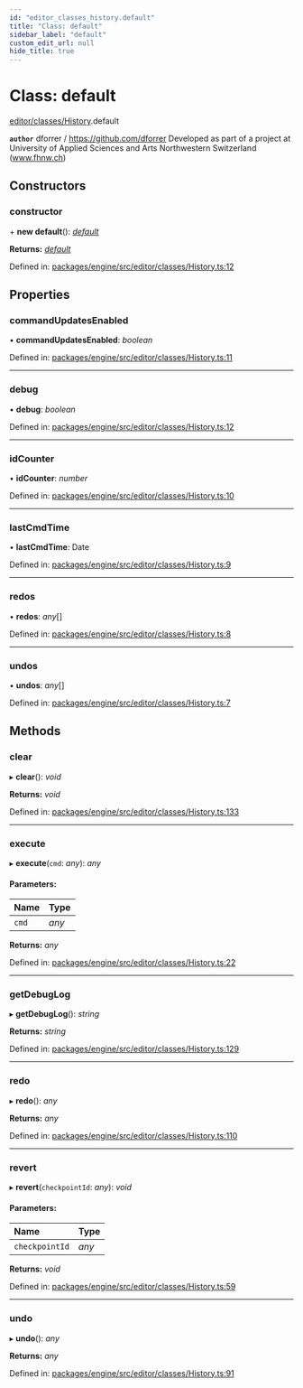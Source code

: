 ```yaml
---
id: "editor_classes_history.default"
title: "Class: default"
sidebar_label: "default"
custom_edit_url: null
hide_title: true
---
```


# Class: default

[editor/classes/History](../modules/editor_classes_history.md).default

**`author`** dforrer / https://github.com/dforrer
Developed as part of a project at University of Applied Sciences and Arts Northwestern Switzerland (www.fhnw.ch)

## Constructors

### constructor

\+ **new default**(): [*default*](editor_classes_history.default.md)

**Returns:** [*default*](editor_classes_history.default.md)

Defined in: [packages/engine/src/editor/classes/History.ts:12](https://github.com/xr3ngine/xr3ngine/blob/716a06460/packages/engine/src/editor/classes/History.ts#L12)

## Properties

### commandUpdatesEnabled

• **commandUpdatesEnabled**: *boolean*

Defined in: [packages/engine/src/editor/classes/History.ts:11](https://github.com/xr3ngine/xr3ngine/blob/716a06460/packages/engine/src/editor/classes/History.ts#L11)

___

### debug

• **debug**: *boolean*

Defined in: [packages/engine/src/editor/classes/History.ts:12](https://github.com/xr3ngine/xr3ngine/blob/716a06460/packages/engine/src/editor/classes/History.ts#L12)

___

### idCounter

• **idCounter**: *number*

Defined in: [packages/engine/src/editor/classes/History.ts:10](https://github.com/xr3ngine/xr3ngine/blob/716a06460/packages/engine/src/editor/classes/History.ts#L10)

___

### lastCmdTime

• **lastCmdTime**: Date

Defined in: [packages/engine/src/editor/classes/History.ts:9](https://github.com/xr3ngine/xr3ngine/blob/716a06460/packages/engine/src/editor/classes/History.ts#L9)

___

### redos

• **redos**: *any*[]

Defined in: [packages/engine/src/editor/classes/History.ts:8](https://github.com/xr3ngine/xr3ngine/blob/716a06460/packages/engine/src/editor/classes/History.ts#L8)

___

### undos

• **undos**: *any*[]

Defined in: [packages/engine/src/editor/classes/History.ts:7](https://github.com/xr3ngine/xr3ngine/blob/716a06460/packages/engine/src/editor/classes/History.ts#L7)

## Methods

### clear

▸ **clear**(): *void*

**Returns:** *void*

Defined in: [packages/engine/src/editor/classes/History.ts:133](https://github.com/xr3ngine/xr3ngine/blob/716a06460/packages/engine/src/editor/classes/History.ts#L133)

___

### execute

▸ **execute**(`cmd`: *any*): *any*

#### Parameters:

Name | Type |
:------ | :------ |
`cmd` | *any* |

**Returns:** *any*

Defined in: [packages/engine/src/editor/classes/History.ts:22](https://github.com/xr3ngine/xr3ngine/blob/716a06460/packages/engine/src/editor/classes/History.ts#L22)

___

### getDebugLog

▸ **getDebugLog**(): *string*

**Returns:** *string*

Defined in: [packages/engine/src/editor/classes/History.ts:129](https://github.com/xr3ngine/xr3ngine/blob/716a06460/packages/engine/src/editor/classes/History.ts#L129)

___

### redo

▸ **redo**(): *any*

**Returns:** *any*

Defined in: [packages/engine/src/editor/classes/History.ts:110](https://github.com/xr3ngine/xr3ngine/blob/716a06460/packages/engine/src/editor/classes/History.ts#L110)

___

### revert

▸ **revert**(`checkpointId`: *any*): *void*

#### Parameters:

Name | Type |
:------ | :------ |
`checkpointId` | *any* |

**Returns:** *void*

Defined in: [packages/engine/src/editor/classes/History.ts:59](https://github.com/xr3ngine/xr3ngine/blob/716a06460/packages/engine/src/editor/classes/History.ts#L59)

___

### undo

▸ **undo**(): *any*

**Returns:** *any*

Defined in: [packages/engine/src/editor/classes/History.ts:91](https://github.com/xr3ngine/xr3ngine/blob/716a06460/packages/engine/src/editor/classes/History.ts#L91)
